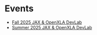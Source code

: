 # Events

- [Fall 2025 JAX & OpenXLA DevLab](https://rsvp.withgoogle.com/events/devlab-fall-2025)
- [Summer 2025 JAX & OpenXLA DevLab](https://openxla.org/events/summer_devlab_2025)
